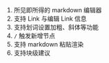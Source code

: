 

1. 所见即所得的 markdown 编辑器
2. 支持 Link 与编辑 Link 信息
3. 支持划词设置加粗、斜体等功能
4. `/` 触发新增节点
5. 支持 markdown 粘贴渲染
6. 支持块级建议